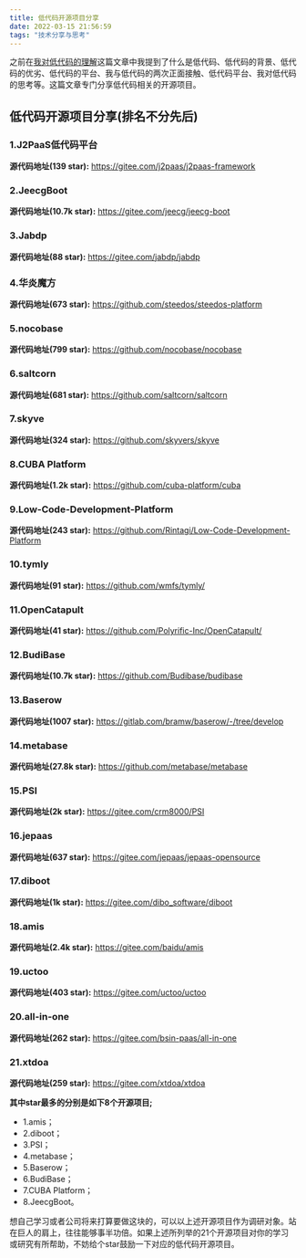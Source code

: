 ```yaml
---
title: 低代码开源项目分享
date: 2022-03-15 21:56:59
tags: "技术分享与思考"
---
```


之前在[我对低代码的理解](https://youcongtech.com/2021/06/28/%E6%88%91%E5%AF%B9%E4%BD%8E%E4%BB%A3%E7%A0%81%E7%9A%84%E7%90%86%E8%A7%A3/)这篇文章中我提到了什么是低代码、低代码的背景、低代码的优劣、低代码的平台、我与低代码的两次正面接触、低代码平台、我对低代码的思考等。这篇文章专门分享低代码相关的开源项目。
<!--more-->

## 低代码开源项目分享(排名不分先后)

### 1.J2PaaS低代码平台
**源代码地址(139 star):**
https://gitee.com/j2paas/j2paas-framework

### 2.JeecgBoot
**源代码地址(10.7k star):**
https://gitee.com/jeecg/jeecg-boot

### 3.Jabdp
**源代码地址(88 star):**
https://gitee.com/jabdp/jabdp

### 4.华炎魔方
**源代码地址(673 star):**
https://github.com/steedos/steedos-platform

### 5.nocobase
**源代码地址(799 star):**
https://github.com/nocobase/nocobase

### 6.saltcorn
**源代码地址(681 star):**
https://github.com/saltcorn/saltcorn

### 7.skyve
**源代码地址(324 star):**
https://github.com/skyvers/skyve

### 8.CUBA Platform
**源代码地址(1.2k star):**
https://github.com/cuba-platform/cuba

### 9.Low-Code-Development-Platform
**源代码地址(243 star):**
https://github.com/Rintagi/Low-Code-Development-Platform

### 10.tymly
**源代码地址(91 star):**
https://github.com/wmfs/tymly/

### 11.OpenCatapult
**源代码地址(41 star):**
https://github.com/Polyrific-Inc/OpenCatapult/

### 12.BudiBase
**源代码地址(10.7k star):**
https://github.com/Budibase/budibase

### 13.Baserow
**源代码地址(1007 star):**
https://gitlab.com/bramw/baserow/-/tree/develop

### 14.metabase
**源代码地址(27.8k star):**
https://github.com/metabase/metabase

### 15.PSI
**源代码地址(2k star):**
https://gitee.com/crm8000/PSI

### 16.jepaas
**源代码地址(637 star):**
https://gitee.com/jepaas/jepaas-opensource

### 17.diboot
**源代码地址(1k star):**
https://gitee.com/dibo_software/diboot

### 18.amis
**源代码地址(2.4k star):**
https://gitee.com/baidu/amis

### 19.uctoo
**源代码地址(403 star):**
https://gitee.com/uctoo/uctoo

### 20.all-in-one
**源代码地址(262 star):**
https://gitee.com/bsin-paas/all-in-one

### 21.xtdoa
**源代码地址(259 star):**
https://gitee.com/xtdoa/xtdoa

**其中star最多的分别是如下8个开源项目;**

- 1.amis；
- 2.diboot；
- 3.PSI；
- 4.metabase；
- 5.Baserow；
- 6.BudiBase；
- 7.CUBA Platform；
- 8.JeecgBoot。

想自己学习或者公司将来打算要做这块的，可以以上述开源项目作为调研对象。站在巨人的肩上，往往能够事半功倍。如果上述所列举的21个开源项目对你的学习或研究有所帮助，不妨给个star鼓励一下对应的低代码开源项目。